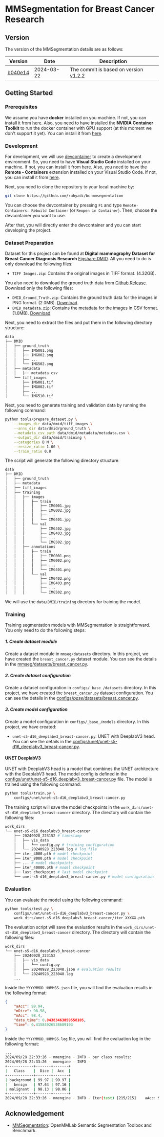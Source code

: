 # MMSegmentation for Breast Cancer Research

## Version

The version of the MMSegmentation details are as follows:

| Version                                                                                                 | Date       | Description                                                                                               |
| ------------------------------------------------------------------------------------------------------- | ---------- | --------------------------------------------------------------------------------------------------------- |
| [b040e14](https://github.com/open-mmlab/mmsegmentation/commit/b040e147adfa027bbc071b624bedf0ae84dfc922) | 2024-03-22 | The commit is based on version [v1.2.2](https://github.com/open-mmlab/mmsegmentation/releases/tag/v1.2.2) |

## Getting Started

### Prerequisites

We assume you have **docker** installed on you machine. If not, you can install it from [here](https://docs.docker.com/get-docker/). Also, you need to have installed the **NVIDIA Container Toolkit** to run the docker container with GPU support (at this moment we don't support it yet). You can install it from [here](https://docs.nvidia.com/datacenter/cloud-native/container-toolkit/latest/install-guide.html).

### Development

For development, we will use [devcontainer](https://code.visualstudio.com/docs/devcontainers/containers) to create a development environment. So, you need to have **Visual Studio Code** installed on your machine. If not, you can install it from [here](https://code.visualstudio.com/). Also, you need to have the **Remote - Containers** extension installed on your Visual Studio Code. If not, you can install it from [here](https://marketplace.visualstudio.com/items?itemName=ms-vscode-remote.remote-containers).

Next, you need to clone the repository to your local machine by:
```bash
git clone https://github.com/ruhyadi/bc-mmsegmentation
```

You can choose the devcontainer by pressing `F1` and type `Remote-Containers: Rebuild Container` (or `Reopen in Container`). Then, choose the devcontainer you want to use.

After that, you will directly enter the devcontainer and you can start developing the project.

### Dataset Preparation

Dataset for this project can be found at **Digital mammography Dataset for Breast Cancer Diagnosis Research** [Figshare DMID](https://figshare.com/articles/dataset/_b_Digital_mammography_Dataset_for_Breast_Cancer_Diagnosis_Research_DMID_b_DMID_rar/24522883). All you need to do is only download the following files:

- `TIFF Images.zip`: Contains the original images in TIFF format. (4.32GB).

You also need to download the ground truth data from [Github Release](https://github.com/ruhyadi/bc-mmsegmentation/releases). Download only the following files:

-  `DMID_Ground_Truth.zip`: Contains the ground truth data for the images in PNG format. (2.0MB). [Download](https://github.com/ruhyadi/bc-mmsegmentation/releases/download/v1.0/DMID_Ground_Truth.zip).
-  `DMID_metadata.zip`: Contains the metadata for the images in CSV format. (1.0MB). [Download](https://github.com/ruhyadi/bc-mmsegmentation/releases/download/v1.0/DMID_metadata.zip)

Next, you need to extract the files and put them in the following directory structure:

```bash
data
├── DMID
│   ├── ground_truth
│   │   ├── IMG001.png
│   │   ├── IMG002.png
│   │   ├── ...
│   │   └── IMG502.png
│   ├── metadata
│   │   ├── metadata.csv
│   └── tiff_images
│       ├── IMG001.tif
│       ├── IMG002.tif
│       ├── ...
│       └── IMG510.tif
```

Next, you need to generate training and validation data by running the following command:

```bash
python tools/prepare_dataset.py \
    --images_dir data/dmid/tiff_images \
    --anns_dir data/dmid/ground_truth \
    --metadata_csv_path data/dmid/metadata/metadata.csv \
    --output_dir data/dmid/training \
    --categories B M \
    --resize_ratio 1.00 \
    --train_ratio 0.8
```

The script will generate the following directory structure:

```bash
data
├── DMID
│   ├── ground_truth
│   ├── metadata
│   ├── tiff_images
│   ├── training
│   │   ├── images
│   │   │   ├── train
│   │   │   │   ├── IMG001.jpg
│   │   │   │   ├── IMG002.jpg
│   │   │   │   ├── ...
│   │   │   │   └── IMG401.jpg
│   │   │   └── val
│   │   │       ├── IMG402.jpg
│   │   │       ├── IMG403.jpg
│   │   │       ├── ...
│   │   │       └── IMG502.jpg
│   │   ├── annotations
│   │   │   ├── train
│   │   │   │   ├── IMG001.png
│   │   │   │   ├── IMG002.png
│   │   │   │   ├── ...
│   │   │   │   └── IMG401.png
│   │   │   └── val
│   │   │       ├── IMG402.png
│   │   │       ├── IMG403.png
│   │   │       ├── ...
│   │   │       └── IMG502.png
```

We will use the `data/DMID/training` directory for training the model.

### Training

Training segmentation models with MMSegmentation is straightforward. You only need to do the following steps:

##### 1. Create dataset module

Create a dataset module in `mmseg/datasets` directory. In this project, we have created the `breast_cancer.py` dataset module. You can see the details in the [mmseg/datasets/breast_cancer.py](mmseg/datasets/breast_cancer.py).

##### 2. Create dataset configuration

Create a dataset configuration in `configs/_base_/datasets` directory. In this project, we have created the `breast_cancer.py` dataset configuration. You can see the details in the [configs/_base_/datasets/breast_cancer.py](configs/_base_/datasets/breast-cancer.py).

##### 3. Create model configuration

Create a model configuration in `configs/_base_/models` directory. In this project, we have created:

- `unet-s5-d16_deeplabv3_breast-cancer.py`: UNET with DeeplabV3 head. You can see the details in the [configs/unet/unet-s5-d16_deeplabv3_breast-cancer.py](configs/unet/unet-s5-d16_deeplabv3_breast-cancer.py).

#### UNET DeeplabV3

UNET with DeeplabV3 head is a model that combines the UNET architecture with the DeeplabV3 head. The model config is defined in the [configs/unet/unet-s5-d16_deeplabv3_breast-cancer.py](configs/unet/unet-s5-d16_deeplabv3_breast-cancer.py) file. The model is trained using the following command:

```bash
python tools/train.py \
    configs/unet/unet-s5-d16_deeplabv3_breast-cancer.py
```

The training script will save the model checkpoints in the `work_dirs/unet-s5-d16_deeplabv3_breast-cancer` directory. The directory will contain the following files:

```bash
work_dirs
└── unet-s5-d16_deeplabv3_breast-cancer
    ├── 20240928_223152 # timestamp
    │   ├── vis_data
    │   │   └── config.py # training configuration
    │   └── 20240928_223048.log # log file
    ├── iter_4000.pth # model checkpoint
    ├── iter_8000.pth # model checkpoint
    ├── ... # model checkpoints
    ├── iter_40000.pth # model checkpoint
    ├── last_checkpoint # last model checkpoint
    └── unet-s5-d16_deeplabv3_breast-cancer.py # model configuration
```

### Evaluation

You can evaluate the model using the following command:

```bash
python tools/test.py \
    configs/unet/unet-s5-d16_deeplabv3_breast-cancer.py \
    work_dirs/unet-s5-d16_deeplabv3_breast-cancer/iter_XXXXX.pth
```

The evaluation script will save the evaluation results in the `work_dirs/unet-s5-d16_deeplabv3_breast-cancer` directory. The directory will contain the following files:

```bash
work_dirs
└── unet-s5-d16_deeplabv3_breast-cancer
    ├── 20240928_223152
    │   ├── vis_data
    │   │   └── config.py
    │   ├── 20240928_223048.json # evaluation results
    │   └── 20240928_223048.log
    ...
```

Inside the `YYYYMMDD_HHMMSS.json` file, you will find the evaluation results in the following format:

```json
{
    "aAcc": 99.94, 
    "mDice": 98.58, 
    "mAcc": 98.4, 
    "data_time": 0.04383463859558105, 
    "time": 0.41584926538689193
}
```

Inside the `YYYYMMDD_HHMMSS.log` file, you will find the evaluation log in the following format:

```bash
...
2024/09/28 22:33:26 - mmengine - INFO - per class results:
2024/09/28 22:33:26 - mmengine - INFO - 
+------------+-------+-------+
|   Class    |  Dice |  Acc  |
+------------+-------+-------+
| background | 99.97 | 99.97 |
|   benign   | 97.64 | 97.16 |
| malignant  | 98.13 | 98.06 |
+------------+-------+-------+
2024/09/28 22:33:26 - mmengine - INFO - Iter(test) [215/215]    aAcc: 99.9400  mDice: 98.5800  mAcc: 98.4000  data_time: 0.0438  time: 0.4158
```


## Acknowledgement

- [MMSegmentation](https://github.com/open-mmlab/mmsegmentation): OpenMMLab Semantic Segmentation Toolbox and Benchmark.